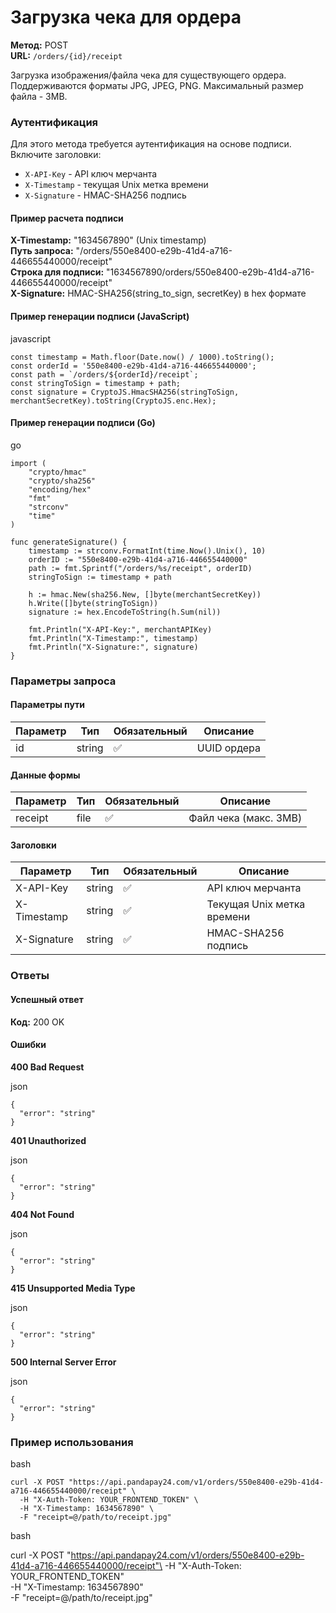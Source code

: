# Загрузка чека для ордера

**Метод:** POST\
**URL:** `/orders/{id}/receipt`

Загрузка изображения/файла чека для существующего ордера. Поддерживаются форматы JPG, JPEG, PNG. Максимальный размер файла - 3MB.

### Аутентификация

Для этого метода требуется аутентификация на основе подписи. Включите заголовки:

* `X-API-Key` - API ключ мерчанта
* `X-Timestamp` - текущая Unix метка времени
* `X-Signature` - HMAC-SHA256 подпись

#### Пример расчета подписи

**X-Timestamp:** "1634567890" (Unix timestamp)\
**Путь запроса:** "/orders/550e8400-e29b-41d4-a716-446655440000/receipt"\
**Строка для подписи:** "1634567890/orders/550e8400-e29b-41d4-a716-446655440000/receipt"\
**X-Signature:** HMAC-SHA256(string\_to\_sign, secretKey) в hex формате

#### Пример генерации подписи (JavaScript)

javascript

```
const timestamp = Math.floor(Date.now() / 1000).toString();
const orderId = '550e8400-e29b-41d4-a716-446655440000';
const path = `/orders/${orderId}/receipt`;
const stringToSign = timestamp + path;
const signature = CryptoJS.HmacSHA256(stringToSign, merchantSecretKey).toString(CryptoJS.enc.Hex);
```

#### Пример генерации подписи (Go)

go

```
import (
    "crypto/hmac"
    "crypto/sha256"
    "encoding/hex"
    "fmt"
    "strconv"
    "time"
)

func generateSignature() {
    timestamp := strconv.FormatInt(time.Now().Unix(), 10)
    orderID := "550e8400-e29b-41d4-a716-446655440000"
    path := fmt.Sprintf("/orders/%s/receipt", orderID)
    stringToSign := timestamp + path

    h := hmac.New(sha256.New, []byte(merchantSecretKey))
    h.Write([]byte(stringToSign))
    signature := hex.EncodeToString(h.Sum(nil))

    fmt.Println("X-API-Key:", merchantAPIKey)
    fmt.Println("X-Timestamp:", timestamp)
    fmt.Println("X-Signature:", signature)
}
```

### Параметры запроса

#### Параметры пути

| Параметр | Тип    | Обязательный | Описание    |
| -------- | ------ | ------------ | ----------- |
| id       | string | ✅            | UUID ордера |

#### Данные формы

| Параметр | Тип  | Обязательный | Описание              |
| -------- | ---- | ------------ | --------------------- |
| receipt  | file | ✅            | Файл чека (макс. 3MB) |

#### Заголовки

| Параметр    | Тип    | Обязательный | Описание                   |
| ----------- | ------ | ------------ | -------------------------- |
| X-API-Key   | string | ✅            | API ключ мерчанта          |
| X-Timestamp | string | ✅            | Текущая Unix метка времени |
| X-Signature | string | ✅            | HMAC-SHA256 подпись        |

### Ответы

#### Успешный ответ

**Код:** 200 OK

#### Ошибки

**400 Bad Request**

json

```
{
  "error": "string"
}
```

**401 Unauthorized**

json

```
{
  "error": "string"
}
```

**404 Not Found**

json

```
{
  "error": "string"
}
```

**415 Unsupported Media Type**

json

```
{
  "error": "string"
}
```

**500 Internal Server Error**

json

```
{
  "error": "string"
}
```

### Пример использования

bash

```
curl -X POST "https://api.pandapay24.com/v1/orders/550e8400-e29b-41d4-a716-446655440000/receipt" \
  -H "X-Auth-Token: YOUR_FRONTEND_TOKEN" \
  -H "X-Timestamp: 1634567890" \
  -F "receipt=@/path/to/receipt.jpg"
```

bash

curl -X POST "https://api.pandapay24.com/v1/orders/550e8400-e29b-41d4-a716-446655440000/receipt"\
-H "X-Auth-Token: YOUR\_FRONTEND\_TOKEN"\
-H "X-Timestamp: 1634567890"\
-F "receipt=@/path/to/receipt.jpg"
